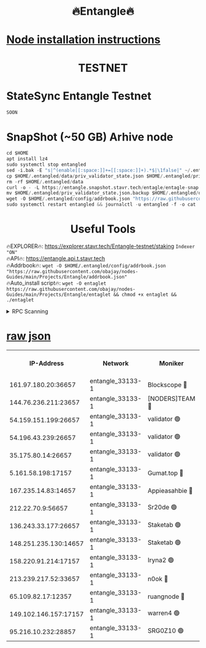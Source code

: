 <h1 align="center"> 🔥Entangle🔥</h1>

[Node installation instructions](https://github.com/obajay/nodes-Guides/tree/main/Projects/Entangle)
=

<h1 align="center"> TESTNET</h1>

# StateSync Entangle Testnet
```python
SOON
```
# SnapShot (~50 GB) Arhive node
```python
cd $HOME
apt install lz4
sudo systemctl stop entangled
sed -i.bak -E "s|^(enable[[:space:]]+=[[:space:]]+).*$|\1false|" ~/.entangled/config/config.toml
cp $HOME/.entangled/data/priv_validator_state.json $HOME/.entangled/priv_validator_state.json.backup
rm -rf $HOME/.entangled/data
curl -o - -L https://entangle.snapshot.stavr.tech/entagle/entagle-snap.tar.lz4 | lz4 -c -d - | tar -x -C $HOME/.entangled --strip-components 2
mv $HOME/.entangled/priv_validator_state.json.backup $HOME/.entangled/data/priv_validator_state.json
wget -O $HOME/.entangled/config/addrbook.json "https://raw.githubusercontent.com/obajay/nodes-Guides/main/Projects/Entangle/addrbook.json"
sudo systemctl restart entangled && journalctl -u entangled -f -o cat
```
 <h1 align="center"> Useful Tools</h1>
 
🔥EXPLORER🔥: https://explorer.stavr.tech/Entangle-testnet/staking        `Indexer "ON"` \
🔥API🔥:      https://entangle.api.t.stavr.tech \
🔥Addrbook🔥: ```wget -O $HOME/.entangled/config/addrbook.json "https://raw.githubusercontent.com/obajay/nodes-Guides/main/Projects/Entangle/addrbook.json"``` \
🔥Auto_install script🔥:  `wget -O entaglet https://raw.githubusercontent.com/obajay/nodes-Guides/main/Projects/Entangle/entaglet && chmod +x entaglet && ./entaglet`


<details>
<summary>RPC Scanning</summary>

<h2 align="center"> We scan nodes in real time every 4 hours. And we provide the final result of RPC endpoints.
We cannot influence the operation of these nodes in any way. </h2>


```python
If Voting Power is higher than 0 --> then the Node is a validator of the network and may be subject to attack and be a potential threat to the chain.
```
```python
We marked such validators with a red symbol
```

</details>

[raw json](https://rpc-check.entangt.stavr.tech/entangt/rpc-entangt-result.json)
=


<table><tr><th>IP-Address</th><th>Network</th><th>Moniker</th><th>Latest Block Height</th><th>Earliest Block Height</th><th>Catching Up</th><th>Voting Power</th><th>Scan Time</th></tr><tr><td>161.97.180.20:36657</td><td>entangle_33133-1</td><td>Blockscope 🔴</td><td>861271</td><td>1</td><td>False</td><td>91742435553176</td><td>2023-11-30T20:16:49.356113073UTC</td></tr><tr><td>144.76.236.211:23657</td><td>entangle_33133-1</td><td>[NODERS]TEAM 🔴</td><td>861274</td><td>1</td><td>False</td><td>47049700500000000</td><td>2023-11-30T20:17:00.695938386UTC</td></tr><tr><td>54.159.151.199:26657</td><td>entangle_33133-1</td><td>validator 🟢</td><td>861265</td><td>1</td><td>False</td><td>0</td><td>2023-11-30T20:17:08.441235873UTC</td></tr><tr><td>54.196.43.239:26657</td><td>entangle_33133-1</td><td>validator 🟢</td><td>861275</td><td>1</td><td>False</td><td>0</td><td>2023-11-30T20:17:09.067591695UTC</td></tr><tr><td>35.175.80.14:26657</td><td>entangle_33133-1</td><td>validator 🟢</td><td>861276</td><td>1</td><td>False</td><td>0</td><td>2023-11-30T20:17:12.370782206UTC</td></tr><tr><td>5.161.58.198:17157</td><td>entangle_33133-1</td><td>Gumat.top 🔴</td><td>861277</td><td>522001</td><td>False</td><td>53950170540782</td><td>2023-11-30T20:17:13.003704208UTC</td></tr><tr><td>167.235.14.83:14657</td><td>entangle_33133-1</td><td>Appieasahbie 🔴</td><td>861276</td><td>531401</td><td>False</td><td>44568809900999996</td><td>2023-11-30T20:17:11.755846890UTC</td></tr><tr><td>212.22.70.9:56657</td><td>entangle_33133-1</td><td>Sr20de 🟢</td><td>861271</td><td>620601</td><td>False</td><td>0</td><td>2023-11-30T20:16:48.678680818UTC</td></tr><tr><td>136.243.33.177:26657</td><td>entangle_33133-1</td><td>Staketab 🟢</td><td>861275</td><td>660001</td><td>False</td><td>0</td><td>2023-11-30T20:17:03.036264028UTC</td></tr><tr><td>148.251.235.130:14657</td><td>entangle_33133-1</td><td>Staketab 🟢</td><td>861271</td><td>660801</td><td>False</td><td>0</td><td>2023-11-30T20:16:48.977639463UTC</td></tr><tr><td>158.220.91.214:17157</td><td>entangle_33133-1</td><td>Iryna2 🟢</td><td>861275</td><td>704001</td><td>False</td><td>0</td><td>2023-11-30T20:17:09.416874059UTC</td></tr><tr><td>213.239.217.52:33657</td><td>entangle_33133-1</td><td>n0ok 🔴</td><td>861275</td><td>761275</td><td>False</td><td>46574292273662988</td><td>2023-11-30T20:17:07.452001536UTC</td></tr><tr><td>65.109.82.17:12357</td><td>entangle_33133-1</td><td>ruangnode 🔴</td><td>861271</td><td>806001</td><td>False</td><td>116071482790726</td><td>2023-11-30T20:16:49.710928127UTC</td></tr><tr><td>149.102.146.157:17157</td><td>entangle_33133-1</td><td>warren4 🟢</td><td>861273</td><td>822001</td><td>False</td><td>0</td><td>2023-11-30T20:17:00.407955071UTC</td></tr><tr><td>95.216.10.232:28857</td><td>entangle_33133-1</td><td>SRG0Z10 🟢</td><td>861271</td><td>842001</td><td>False</td><td>0</td><td>2023-11-30T20:16:48.178732789UTC</td></tr></table>
